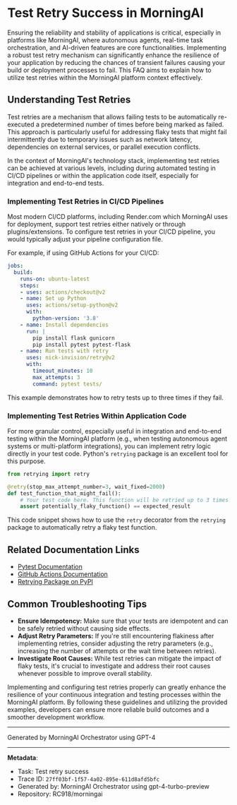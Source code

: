 # Test Retry Success in MorningAI

Ensuring the reliability and stability of applications is critical, especially in platforms like MorningAI, where autonomous agents, real-time task orchestration, and AI-driven features are core functionalities. Implementing a robust test retry mechanism can significantly enhance the resilience of your application by reducing the chances of transient failures causing your build or deployment processes to fail. This FAQ aims to explain how to utilize test retries within the MorningAI platform context effectively.

## Understanding Test Retries

Test retries are a mechanism that allows failing tests to be automatically re-executed a predetermined number of times before being marked as failed. This approach is particularly useful for addressing flaky tests that might fail intermittently due to temporary issues such as network latency, dependencies on external services, or parallel execution conflicts.

In the context of MorningAI's technology stack, implementing test retries can be achieved at various levels, including during automated testing in CI/CD pipelines or within the application code itself, especially for integration and end-to-end tests.

### Implementing Test Retries in CI/CD Pipelines

Most modern CI/CD platforms, including Render.com which MorningAI uses for deployment, support test retries either natively or through plugins/extensions. To configure test retries in your CI/CD pipeline, you would typically adjust your pipeline configuration file.

For example, if using GitHub Actions for your CI/CD:

```yaml
jobs:
  build:
    runs-on: ubuntu-latest
    steps:
    - uses: actions/checkout@v2
    - name: Set up Python
      uses: actions/setup-python@v2
      with:
        python-version: '3.8'
    - name: Install dependencies
      run: |
        pip install flask gunicorn
        pip install pytest pytest-flask
    - name: Run tests with retry
      uses: nick-invision/retry@v2
      with:
        timeout_minutes: 10
        max_attempts: 3
        command: pytest tests/
```

This example demonstrates how to retry tests up to three times if they fail.

### Implementing Test Retries Within Application Code

For more granular control, especially useful in integration and end-to-end testing within the MorningAI platform (e.g., when testing autonomous agent systems or multi-platform integrations), you can implement retry logic directly in your test code. Python's `retrying` package is an excellent tool for this purpose.

```python
from retrying import retry

@retry(stop_max_attempt_number=3, wait_fixed=2000)
def test_function_that_might_fail():
    # Your test code here. This function will be retried up to 3 times if it raises an exception.
    assert potentially_flaky_function() == expected_result
```

This code snippet shows how to use the `retry` decorator from the `retrying` package to automatically retry a flaky test function.

## Related Documentation Links

- [Pytest Documentation](https://docs.pytest.org/en/latest/)
- [GitHub Actions Documentation](https://docs.github.com/en/actions)
- [Retrying Package on PyPI](https://pypi.org/project/retrying/)

## Common Troubleshooting Tips

- **Ensure Idempotency:** Make sure that your tests are idempotent and can be safely retried without causing side effects.
- **Adjust Retry Parameters:** If you're still encountering flakiness after implementing retries, consider adjusting the retry parameters (e.g., increasing the number of attempts or the wait time between retries).
- **Investigate Root Causes:** While test retries can mitigate the impact of flaky tests, it's crucial to investigate and address their root causes whenever possible to improve overall stability.

Implementing and configuring test retries properly can greatly enhance the resilience of your continuous integration and testing processes within the MorningAI platform. By following these guidelines and utilizing the provided examples, developers can ensure more reliable build outcomes and a smoother development workflow.

---
Generated by MorningAI Orchestrator using GPT-4

---

**Metadata**:
- Task: Test retry success
- Trace ID: `27ff03bf-1f57-4a02-895e-611d8afd5bfc`
- Generated by: MorningAI Orchestrator using gpt-4-turbo-preview
- Repository: RC918/morningai
